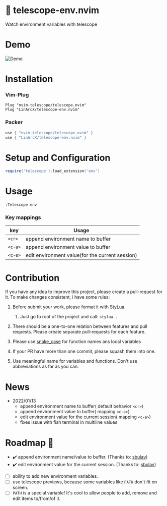 # :telescope: telescope-env.nvim

Watch environment variables with telescope

# Demo

![Demo](https://user-images.githubusercontent.com/10884422/149358352-b32f70e0-563d-4212-9ebc-9b03b73fbef5.gif)

# Installation

### Vim-Plug

```viml
Plug "nvim-telescope/telescope.nvim"
Plug "LinArcX/telescope-env.nvim"
```

### Packer

```lua
use { "nvim-telescope/telescope.nvim" }
use { "LinArcX/telescope-env.nvim" }
```

# Setup and Configuration

```lua
require('telescope').load_extension('env')
```

# Usage
`:Telescope env`

### Key mappings
| key     | Usage                                           |
|---------|-------------------------------------------------|
| `<cr>`  | append environment name to buffer               |
| `<c-a>` | append environment value to buffer              |
| `<c-e>` | edit environment value(for the current session) |


# Contribution
If you have any idea to improve this project, please create a pull-request for it. To make changes consistent, i have some rules:
1. Before submit your work, please format it with [StyLua](https://github.com/JohnnyMorganz/StyLua).
    1. Just go to root of the project and call: `stylua .`

2. There should be a one-to-one relation between features and pull requests. Please create separate pull-requests for each feature.
3. Please use [snake_case](https://en.wikipedia.org/wiki/Snake_case) for function names ans local variables
4. If your PR have more than one commit, please squash them into one.
5. Use meaningful name for variables and functions. Don't use abbreviations as far as you can.


# News

* 2022/01/13
  * append environment name to buffer( default behavior `<cr>`)
  * append environment value to buffer( mapping `<c-a>`)
  * edit environment value for the current session( mapping `<c-e>`)
  * fixes issue with fish terminal in multiline values

# Roadmap :blue_car:
- :heavy_check_mark: append environment name/value to buffer. (Thanks to: [sbulav](https://github.com/sbulav))
- :heavy_check_mark: edit environment value for the current session. (Thanks to: [sbulav](https://github.com/sbulav))
- [ ] ability to add new environment variables.
- [ ] use telescope previews, because some variables like `PATH` don't fit on screen.
- [ ] `PATH` is a special variable! It's cool to allow people to add, remove and edit items to/from/of it.
